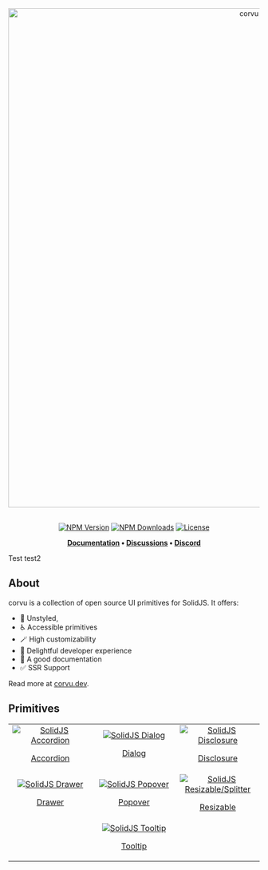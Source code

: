 <div align="center">
  <a href="https://corvu.dev">
    <img src="https://corvu.dev/readme/corvu.png" width=1000 alt="corvu banner" />
  </a>
</div>
<br />
<div align="center">

[![NPM Version](https://img.shields.io/npm/v/corvu)](https://www.npmjs.com/package/corvu)
[![NPM Downloads](https://img.shields.io/npm/dm/corvu)](https://www.npmjs.com/package/corvu)
[![License](https://img.shields.io/github/license/corvudev/corvu)](https://github.com/corvudev/corvu/blob/main/LICENSE)

**[Documentation](https://corvu.dev/) • [Discussions](https://github.com/corvudev/corvu/discussions) • [Discord](https://discord.com/invite/solidjs)**
</div>

Test
test2

## About
corvu is a collection of open source UI primitives for SolidJS. It offers:

- 🫥 Unstyled,
- ♿ Accessible primitives
- 🪄 High customizability
- 🌟 Delightful developer experience
- 📝 A good documentation
- ✅ SSR Support

Read more at [corvu.dev](https://corvu.dev).

## Primitives

<table>
  <tr>
    <td align="center" width=33%>
      <a href="https://corvu.dev/docs/primitives/accordion/">
        <img src="https://corvu.dev/primitives/accordion.jpg" alt="SolidJS Accordion">
        <p>Accordion</p>
      </a>
    </td>
    <td align="center" width=33%>
      <a href="https://corvu.dev/docs/primitives/dialog/">
        <img src="https://corvu.dev/primitives/dialog.jpg" alt="SolidJS Dialog">
        <p>Dialog</p>
      </a>
    </td>
    <td align="center" width=33%>
      <a href="https://corvu.dev/docs/primitives/disclosure/">
        <img src="https://corvu.dev/primitives/disclosure.jpg" alt="SolidJS Disclosure">
        <p>Disclosure</p>
      </a>
    </td>
   </tr> 
   <tr>
    <td align="center" width=33%>
      <a href="https://corvu.dev/docs/primitives/drawer/">
        <img src="https://corvu.dev/primitives/drawer.jpg" alt="SolidJS Drawer">
        <p>Drawer</p>
      </a>
    </td>
    <td align="center" width=33%>
      <a href="https://corvu.dev/docs/primitives/popover/">
        <img src="https://corvu.dev/primitives/popover.jpg" alt="SolidJS Popover">
        <p>Popover</p>
      </a>
    </td>
    <td align="center" width=33%>
      <a href="https://corvu.dev/docs/primitives/resizable/">
        <img src="https://corvu.dev/primitives/resizable.jpg" alt="SolidJS Resizable/Splitter">
        <p>Resizable</p>
      </a>
    </td>
  </td>
   <tr>
    <td align="center" width=33%>
    </td>
    <td align="center" width=33%>
      <a href="https://corvu.dev/docs/primitives/tooltip/">
        <img src="https://corvu.dev/primitives/tooltip.jpg" alt="SolidJS Tooltip">
        <p>Tooltip</p>
      </a>
    </td>
    <td align="center" width=33%>
    </td>
  </td>
  </tr>
</table>
